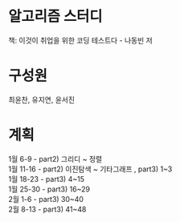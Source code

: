# 알고리즘 스터디
책: 이것이 취업을 위한 코딩 테스트다 - 나동빈 저

# 구성원

최윤찬, 유지연, 윤서진

# 계획

1월 6-9 - part2) 그리디 ~ 정렬<br>
1월 11-16 - part2) 이진탐색 ~ 기타그래프 , part3) 1~3<br>
1월 18-23 - part3) 4~15<br>
1월 25-30 - part3) 16~29<br>
2월 1-6 - part3) 30~40<br>
2월 8-13 - part3) 41~48
